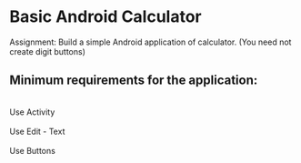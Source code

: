 # Basic Android Calculator

Assignment: Build a simple Android application of calculator. (You need not create digit buttons)

## Minimum requirements for the application:

<br>Use Activity</br>
<br>Use Edit - Text</br>
<br> Use Buttons</br>
